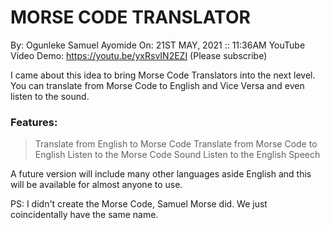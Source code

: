# MORSE CODE TRANSLATOR
 By: Ogunleke Samuel Ayomide
 On: 21ST MAY, 2021 :: 11:36AM
 YouTube Video Demo: https://youtu.be/yxRsvIN2EZI (Please subscribe)

I came about this idea to bring Morse Code Translators into the next level.
You can translate from Morse Code to English and Vice Versa and even listen to the sound.

### Features:

> Translate from English to Morse Code
> Translate from Morse Code to English
> Listen to the Morse Code Sound
> Listen to the English Speech

A future version will include many other languages aside English and this will be available for
almost anyone to use.

PS: I didn't create the Morse Code, Samuel Morse did. We just coincidentally have the same
name.
